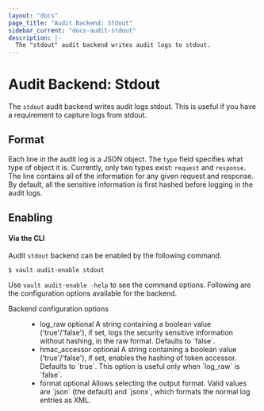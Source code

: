 ```yaml
---
layout: "docs"
page_title: "Audit Backend: Stdout"
sidebar_current: "docs-audit-stdout"
description: |-
  The "stdout" audit backend writes audit logs to stdout.
---
```


# Audit Backend: Stdout

The `stdout` audit backend writes audit logs stdout. This is useful if you have
a requirement to capture logs from stdout.

## Format

Each line in the audit log is a JSON object. The `type` field specifies what type of
object it is. Currently, only two types exist: `request` and `response`. The line contains
all of the information for any given request and response. By default, all the sensitive
information is first hashed before logging in the audit logs.

## Enabling

#### Via the CLI

Audit `stdout` backend can be enabled by the following command.

```
$ vault audit-enable stdout
```

Use `vault audit-enable -help` to see the command options.
Following are the configuration options available for the backend.

<dl class="api">
  <dt>Backend configuration options</dt>
  <dd>
    <ul>
      <li>
        <span class="param">log_raw</span>
        <span class="param-flags">optional</span>
            A string containing a boolean value ('true'/'false'), if set, logs
            the security sensitive information without hashing, in the raw
            format. Defaults to `false`.
      </li>
      <li>
        <span class="param">hmac_accessor</span>
        <span class="param-flags">optional</span>
            A string containing a boolean value ('true'/'false'), if set,
            enables the hashing of token accessor. Defaults
            to `true`. This option is useful only when `log_raw` is `false`.
      </li>
      <li>
        <span class="param">format</span>
        <span class="param-flags">optional</span>
            Allows selecting the output format. Valid values are `json` (the
            default) and `jsonx`, which formats the normal log entries as XML.
      </li>
    </ul>
  </dd>
</dl>

